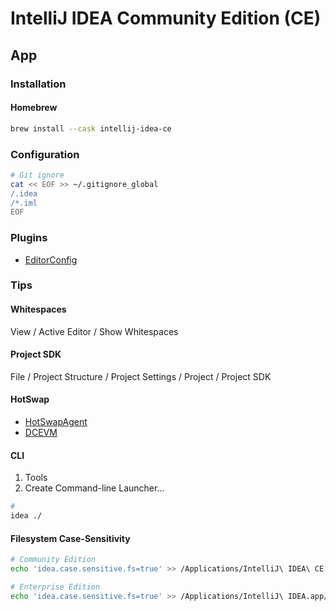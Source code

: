 # IntelliJ IDEA Community Edition (CE)

<!--
https://www.diffblue.com/community-edition/download/

https://medium.com/@m.muizzsuddin_25037/hot-reload-java-without-worry-with-dcevm-hotswap-in-intellijidea-472ba82f8121

https://app.pluralsight.com/library/courses/intellij-ce-getting-started/table-of-contents

https://linkedin.com/learning/intellij-idea-community-edition-essential-training-2
-->

## App

### Installation

#### Homebrew

```sh
brew install --cask intellij-idea-ce
```

### Configuration

```sh
# Git ignore
cat << EOF >> ~/.gitignore_global
/.idea
/*.iml
EOF
```

### Plugins

- [EditorConfig](https://plugins.jetbrains.com/plugin/7294-editorconfig)

### Tips

#### Whitespaces

View / Active Editor / Show Whitespaces

#### Project SDK

File / Project Structure / Project Settings / Project / Project SDK

#### HotSwap

- [HotSwapAgent](http://hotswapagent.org/mydoc_setup_intellij_idea.html)
- [DCEVM](https://dcevm.github.io/)

#### CLI

1. Tools
2. Create Command-line Launcher...

```sh
#
idea ./
```

#### Filesystem Case-Sensitivity

```sh
# Community Edition
echo 'idea.case.sensitive.fs=true' >> /Applications/IntelliJ\ IDEA\ CE.app/Contents/bin/idea.properties

# Enterprise Edition
echo 'idea.case.sensitive.fs=true' >> /Applications/IntelliJ\ IDEA.app/Contents/bin/idea.properties
```
